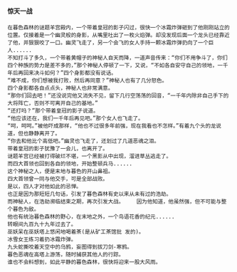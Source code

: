 #### 惊天一战
    在暮色森林的谜题羊宫殿内，一个带着皇冠的影子闪过，很快一个冰霜炸弹砸到了他刚刚站立的位置。仅接着是一个幽灵般的身影，从嘴里吐出了一枚火焰弹。却没发现后面一个龙头已经靠近了他，并狠狠咬了一口。幽灵飞走了，另一个会飞的女人手持一颗冰霜炸弹扔向了一个巨人......
    不知打斗了多久，一个带着黄帽子的神秘人自天而降，一道声音传来：“你们不用争斗了，你们四个种族的势力是差不多的，”那个神秘人停顿了一下，又说，“不如各自安守自己的领地，一千年后再回来决斗如何？”四个身影都没有说话。
    “难不成，你们想被我打败，然后再同意？”神秘人也有了几分怒色。
    四个身影都各自点点头，神秘人也非常满意。
    “那你们回去吧！”还没说完他又消失不见，留下几行空荡荡的回音，“一千年内除非自己手下的大将阵亡，否则不可离开自己的基地。”
    “还打吗？”那个带着皇冠的影子说道。
    “他应该还在，我们一千年后再见吧。”那个女人也飞走了。
    “呵，呵呵。”被他吓成那样，“他也不过很多年前强，现在我看也不怎样。”有着九个头的龙说道，但也静静离开了。
    “你去和他比个高低吧。”幽灵也飞走了，还划过了几道恶魂之泪。
    带着皇冠的影子犹豫了一会儿，也离开了。
    谜题羊宫已经被打得破烂不堪，一个黑影从中出现，溜进草丛逃走了。
    而四大首领也回到各自的领地，开始整顿兵马......   
    这个神秘之人，便是末地与暮色的开山鼻祖。
    四大首领曾一同与他交手，可是全部战败。
    是以，四人才对他如此的忌惮。
    也正是因为那短短几句话，引发了暮色森林有史以来从未有过的浩劫。
    而神秘人，在浩劫濒临结束之期，再次引发大战。    因为他知道，他虽然强，但不可能与整个暮色为敌。
    他也有统治暮色森林的野心，在末地之外，一个鸟语花香的纪元......
    转眼间九百九十九年过去了。
    巫妖呆在巫妖塔上悠闲地喝着茶(是从矿工茶馆批 发的)。
    冰雪女王练习着扔冰霜炸弹。
    九头蛇撕咬着天空中的乌鸦，妄图得到拔刀剑-寒鸦。
    暮色恶魂在高塔上游荡，随时捕获其他人的行踪。   
    谁也不会料想到，如此平静的暮色森林，很快将迎来一股大风雨。  

